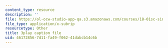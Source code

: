 ```yaml
---
content_type: resource
description: ''
file: https://ol-ocw-studio-app-qa.s3.amazonaws.com/courses/18-01sc-single-variable-calculus-fall-2010/461728567d11fa49f06241dabcb14c6b_--lPz7VFnKI.srt
file_type: application/x-subrip
resourcetype: Other
title: 3play caption file
uid: 46172856-7d11-fa49-f062-41dabcb14c6b
---
```

